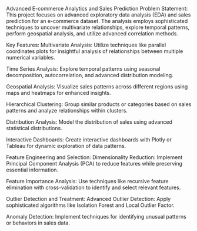 Advanced E-commerce Analytics and Sales Prediction
Problem Statement:
This project focuses on advanced exploratory data analysis (EDA) and sales prediction for an e-commerce dataset. The analysis employs sophisticated techniques to uncover multivariate relationships, explore temporal patterns, perform geospatial analysis, and utilize advanced correlation methods.

Key Features:
Multivariate Analysis: Utilize techniques like parallel coordinates plots for insightful analysis of relationships between multiple numerical variables.

Time Series Analysis: Explore temporal patterns using seasonal decomposition, autocorrelation, and advanced distribution modeling.

Geospatial Analysis: Visualize sales patterns across different regions using maps and heatmaps for enhanced insights.

Hierarchical Clustering: Group similar products or categories based on sales patterns and analyze relationships within clusters.

Distribution Analysis: Model the distribution of sales using advanced statistical distributions.

Interactive Dashboards: Create interactive dashboards with Plotly or Tableau for dynamic exploration of data patterns.

Feature Engineering and Selection:
Dimensionality Reduction: Implement Principal Component Analysis (PCA) to reduce features while preserving essential information.

Feature Importance Analysis: Use techniques like recursive feature elimination with cross-validation to identify and select relevant features.

Outlier Detection and Treatment:
Advanced Outlier Detection: Apply sophisticated algorithms like Isolation Forest and Local Outlier Factor.

Anomaly Detection: Implement techniques for identifying unusual patterns or behaviors in sales data.
